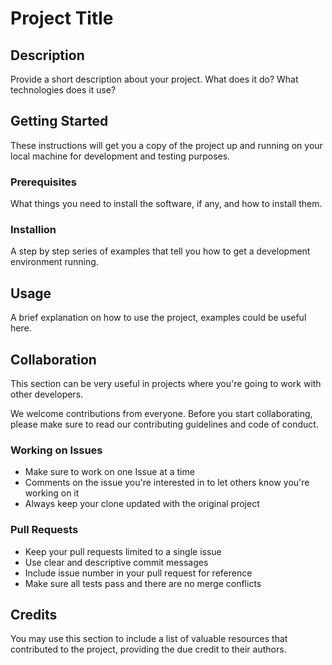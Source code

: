 # Project Title

## Description

Provide a short description about your project. What does it do? What technologies does it use?

## Getting Started

These instructions will get you a copy of the project up and running on your local machine for development and testing
purposes.

### Prerequisites

What things you need to install the software, if any, and how to install them.

### Installion

A step by step series of examples that tell you how to get a development environment running.

## Usage

A brief explanation on how to use the project, examples could be useful here.

## Collaboration

This section can be very useful in projects where you're going to work with other developers.

We welcome contributions from everyone. Before you start collaborating, please make sure to read our contributing 
guidelines and code of conduct.

### Working on Issues

- Make sure to work on one Issue at a time
- Comments on the issue you're interested in to let others know you're working on it
- Always keep your clone updated with the original project

### Pull Requests

- Keep your pull requests limited to a single issue
- Use clear and descriptive commit messages
- Include issue number in your pull request for reference
- Make sure all tests pass and there are no merge conflicts

## Credits

You may use this section to include a list of valuable resources that contributed to the project, providing the due
credit to their authors.

